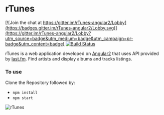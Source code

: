 # rTunes

[![Join the chat at https://gitter.im/rTunes-angular2/Lobby](https://badges.gitter.im/rTunes-angular2/Lobby.svg)](https://gitter.im/rTunes-angular2/Lobby?utm_source=badge&utm_medium=badge&utm_campaign=pr-badge&utm_content=badge)
[![Build Status](https://travis-ci.org/jajodiaraghav/rTunes.svg?branch=master)](https://travis-ci.org/jajodiaraghav/rTunes)

rTunes is a web application developed on [Angular2](https://angular.io/) that uses API provided by [last.fm](https://www.last.fm/home). Find artists and display albums and tracks listings.

### To use

Clone the Repository followed by:

- `npm install`
- `npm start`

![rTunes](https://user-images.githubusercontent.com/26346816/34041794-b2440e98-e1bf-11e7-9689-36b92bba0efe.gif)
